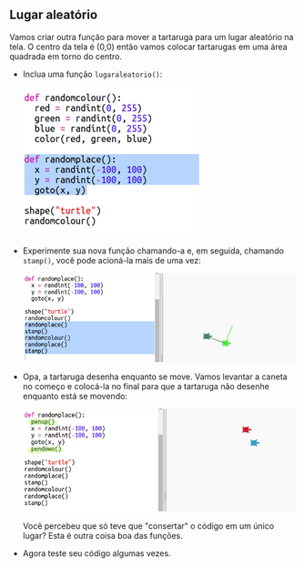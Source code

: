 ## Lugar aleatório

Vamos criar outra função para mover a tartaruga para um lugar aleatório na tela. O centro da tela é (0,0) então vamos colocar tartarugas em uma área quadrada em torno do centro.

+ Inclua uma função `lugaraleatorio()`:
    
    ![screenshot](images/modern-place-function.png)

+ Experimente sua nova função chamando-a e, em seguida, chamando `stamp()`, você pode acioná-la mais de uma vez:
    
    ![screenshot](images/modern-call-place.png)

+ Opa, a tartaruga desenha enquanto se move. Vamos levantar a caneta no começo e colocá-la no final para que a tartaruga não desenhe enquanto está se movendo:
    
    ![screenshot](images/modern-place-pen.png)
    
    Você percebeu que só teve que "consertar" o código em um único lugar? Esta é outra coisa boa das funções.

+ Agora teste seu código algumas vezes.